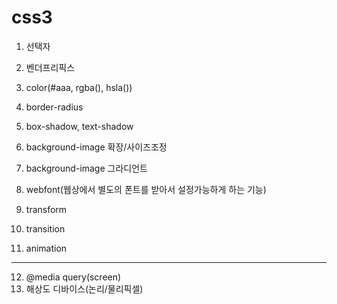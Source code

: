 # css3
1. 선택자
2. 벤더프리픽스
3. color(#aaa, rgba(), hsla())
4. border-radius
5. box-shadow, text-shadow

6. background-image 확장/사이즈조정
7. background-image 그라디언트
8. webfont(웹상에서 별도의 폰트를 받아서 설정가능하게 하는 기능)

9. transform
10. transition
11. animation
___
12. @media query(screen)
13. 해상도 디바이스(논리/물리픽셀)